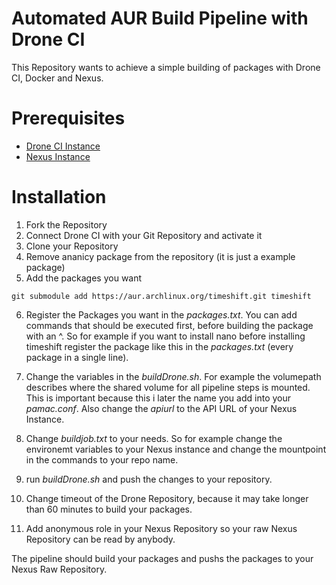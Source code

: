 # Automated AUR Build Pipeline with Drone CI
This Repository wants to achieve a simple building of packages with Drone CI, Docker and Nexus.


# Prerequisites

- [Drone CI Instance](https://www.drone.io/)
- [Nexus Instance](https://www.sonatype.com/products/repository-oss?topnav=true)

# Installation

1. Fork the Repository
2. Connect Drone CI with your Git Repository and activate it
3. Clone your Repository
4. Remove ananicy package from the repository (it is just a example package)
5. Add the packages you want
```
git submodule add https://aur.archlinux.org/timeshift.git timeshift
```
6. Register the Packages you want in the _packages.txt_. You can add commands that should be executed first, before building the package with an ^. So for example if you want to install nano before installing timeshift register the package like this in the _packages.txt_ (every package in a single line).
7. Change the variables in the _buildDrone.sh_. For example the volumepath describes where the shared volume for all pipeline steps is mounted. This is important because this i later the name you add into your _pamac.conf_. Also change the _apiurl_ to the API URL of your Nexus Instance.
8. Change _buildjob.txt_ to your needs. So for example change the environemt variables to your Nexus instance and change the mountpoint in the commands to your repo name.
9. run _buildDrone.sh_ and push the changes to your repository.

10. Change timeout of the Drone Repository, because it may take longer than 60 minutes to build your packages.

11. Add anonymous role in your Nexus Repository so your raw Nexus Repository can be read by anybody.

The pipeline should build your packages and pushs the packages to your Nexus Raw Repository.
